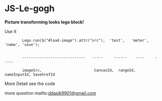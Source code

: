 # JS-Le-gogh
**Picture transforming looks lego block!**


Use It
```
        Lego.run($("#load-image").attr("src"),  'test',   'meter',  'name', 'save');


        -----------------------------   -----     ------    ----     -----

        imageSrc,                        CanvasId,  rangeId,   nameInputId, SavehrefId
```
More Detail see the code

more question mailto:ddasik9901@gmail.com
